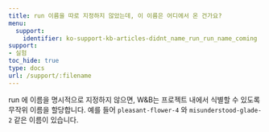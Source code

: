 ```yaml
---
title: run 이름을 따로 지정하지 않았는데, 이 이름은 어디에서 온 건가요?
menu:
  support:
    identifier: ko-support-kb-articles-didnt_name_run_run_name_coming
support:
- 실험
toc_hide: true
type: docs
url: /support/:filename
---
```


run 에 이름을 명시적으로 지정하지 않으면, W&B는 프로젝트 내에서 식별할 수 있도록 무작위 이름을 할당합니다. 예를 들어 `pleasant-flower-4` 와 `misunderstood-glade-2` 같은 이름이 있습니다.